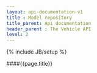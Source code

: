 ```yaml
---
layout: api-documentation-v1
title : Model repository 
title_parent: Api documentation
header_parent : The Vehicle API
level: 2
---
```

{% include JB/setup %}

####{{page.title}}


 
